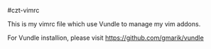 #czt-vimrc

This is my vimrc file which use Vundle to manage my vim addons.

For Vundle installion, please visit https://github.com/gmarik/vundle

